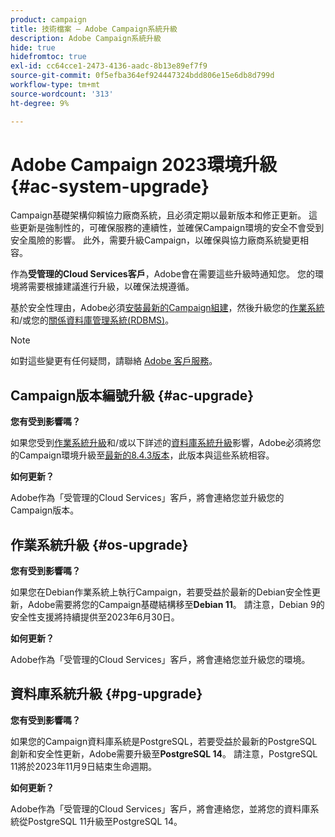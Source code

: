 ```yaml
---
product: campaign
title: 技術檔案 — Adobe Campaign系統升級
description: Adobe Campaign系統升級
hide: true
hidefromtoc: true
exl-id: cc64cce1-2473-4136-aadc-8b13e89ef7f9
source-git-commit: 0f5efba364ef924447324bdd806e15e6db8d799d
workflow-type: tm+mt
source-wordcount: '313'
ht-degree: 9%

---
```


# Adobe Campaign 2023環境升級 {#ac-system-upgrade}

Campaign基礎架構仰賴協力廠商系統，且必須定期以最新版本和修正更新。 這些更新是強制性的，可確保服務的連續性，並確保Campaign環境的安全不會受到安全風險的影響。 此外，需要升級Campaign，以確保與協力廠商系統變更相容。

作為&#x200B;**受管理的Cloud Services客戶**，Adobe會在需要這些升級時通知您。 您的環境將需要根據建議進行升級，以確保法規遵循。

基於安全性理由，Adobe必須[安裝最新的Campaign組建](#ac-upgrade)，然後升級您的[作業系統](#os-upgrade)和/或您的[關係資料庫管理系統(RDBMS)](#pg-upgrade)。

>[!NOTE]
>
>如對這些變更有任何疑問，請聯絡 [Adobe 客戶服務](https://helpx.adobe.com/tw/enterprise/admin-guide.html/enterprise/using/support-for-experience-cloud.ug.html)。
>

## Campaign版本編號升級 {#ac-upgrade}

**您有受到影響嗎？**

如果您受到[作業系統升級](#os-upgrade)和/或以下詳述的[資料庫系統升級](#pg-upgrade)影響，Adobe必須將您的Campaign環境升級至[最新的8.4.3版本](../../v8/start/release-notes.md)，此版本與這些系統相容。

**如何更新？**

Adobe作為「受管理的Cloud Services」客戶，將會連絡您並升級您的Campaign版本。

## 作業系統升級 {#os-upgrade}

**您有受到影響嗎？**

如果您在Debian作業系統上執行Campaign，若要受益於最新的Debian安全性更新，Adobe需要將您的Campaign基礎結構移至&#x200B;**Debian 11**。 請注意，Debian 9的安全性支援將持續提供至2023年6月30日。

**如何更新？**

Adobe作為「受管理的Cloud Services」客戶，將會連絡您並升級您的環境。

## 資料庫系統升級 {#pg-upgrade}

**您有受到影響嗎？**

如果您的Campaign資料庫系統是PostgreSQL，若要受益於最新的PostgreSQL創新和安全性更新，Adobe需要升級至&#x200B;**PostgreSQL 14**。 請注意，PostgreSQL 11將於2023年11月9日結束生命週期。

**如何更新？**

Adobe作為「受管理的Cloud Services」客戶，將會連絡您，並將您的資料庫系統從PostgreSQL 11升級至PostgreSQL 14。
